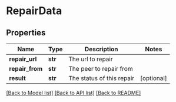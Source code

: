 # RepairData

## Properties
Name | Type | Description | Notes
------------ | ------------- | ------------- | -------------
**repair_url** | **str** | The url to repair | 
**repair_from** | **str** | The peer to repair from | 
**result** | **str** | The status of this repair | [optional] 

[[Back to Model list]](../README.md#documentation-for-models) [[Back to API list]](../README.md#documentation-for-api-endpoints) [[Back to README]](../README.md)


